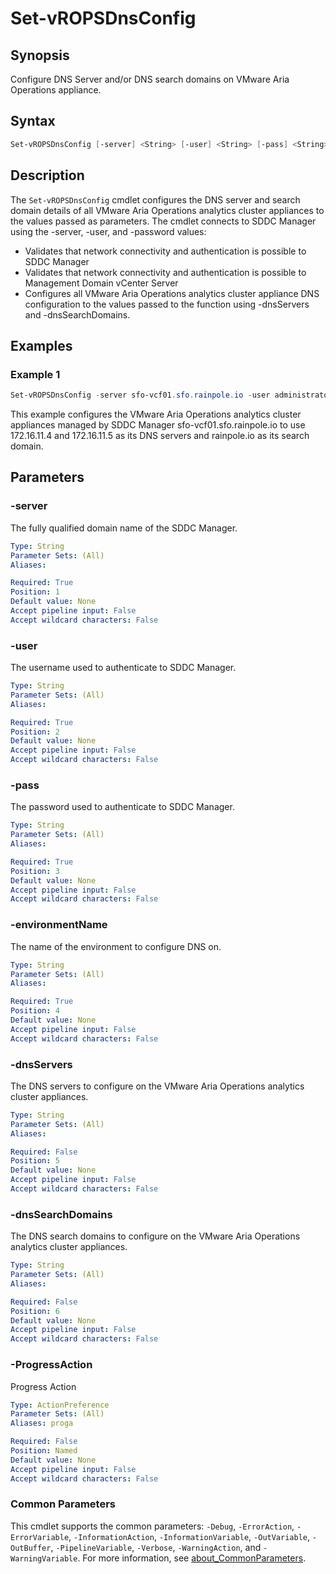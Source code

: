 # Set-vROPSDnsConfig

## Synopsis

Configure DNS Server and/or DNS search domains on VMware Aria Operations appliance.

## Syntax

```powershell
Set-vROPSDnsConfig [-server] <String> [-user] <String> [-pass] <String> [-environmentName] <String> [[-dnsServers] <String>] [[-dnsSearchDomains] <String>] [-ProgressAction <ActionPreference>] [<CommonParameters>]
```

## Description

The `Set-vROPSDnsConfig` cmdlet configures the DNS server and search domain details of all VMware Aria Operations analytics cluster appliances to the values passed as parameters. The cmdlet connects to SDDC Manager using the -server, -user, and -password values:

- Validates that network connectivity and authentication is possible to SDDC Manager
- Validates that network connectivity and authentication is possible to Management Domain vCenter Server
- Configures all VMware Aria Operations analytics cluster appliance DNS configuration to the values
passed to the function using -dnsServers and -dnsSearchDomains.

## Examples

### Example 1

```powershell
Set-vROPSDnsConfig -server sfo-vcf01.sfo.rainpole.io -user administrator@vsphere.local -pass VMw@re1! -environmentName xint-env -dnsServers "172.16.11.4 172.16.11.5" -dnsSearchDomains rainpole.io
```

This example configures the VMware Aria Operations analytics cluster appliances managed by SDDC Manager sfo-vcf01.sfo.rainpole.io to use 172.16.11.4 and 172.16.11.5 as its DNS servers and rainpole.io as its search domain.

## Parameters

### -server

The fully qualified domain name of the SDDC Manager.

```yaml
Type: String
Parameter Sets: (All)
Aliases:

Required: True
Position: 1
Default value: None
Accept pipeline input: False
Accept wildcard characters: False
```

### -user

The username used to authenticate to SDDC Manager.

```yaml
Type: String
Parameter Sets: (All)
Aliases:

Required: True
Position: 2
Default value: None
Accept pipeline input: False
Accept wildcard characters: False
```

### -pass

The password used to authenticate to SDDC Manager.

```yaml
Type: String
Parameter Sets: (All)
Aliases:

Required: True
Position: 3
Default value: None
Accept pipeline input: False
Accept wildcard characters: False
```

### -environmentName

The name of the environment to configure DNS on.

```yaml
Type: String
Parameter Sets: (All)
Aliases:

Required: True
Position: 4
Default value: None
Accept pipeline input: False
Accept wildcard characters: False
```

### -dnsServers

The DNS servers to configure on the VMware Aria Operations analytics cluster appliances.

```yaml
Type: String
Parameter Sets: (All)
Aliases:

Required: False
Position: 5
Default value: None
Accept pipeline input: False
Accept wildcard characters: False
```

### -dnsSearchDomains

The DNS search domains to configure on the VMware Aria Operations analytics cluster appliances.

```yaml
Type: String
Parameter Sets: (All)
Aliases:

Required: False
Position: 6
Default value: None
Accept pipeline input: False
Accept wildcard characters: False
```

### -ProgressAction

Progress Action

```yaml
Type: ActionPreference
Parameter Sets: (All)
Aliases: proga

Required: False
Position: Named
Default value: None
Accept pipeline input: False
Accept wildcard characters: False
```

### Common Parameters

This cmdlet supports the common parameters: `-Debug`, `-ErrorAction`, `-ErrorVariable`, `-InformationAction`, `-InformationVariable`, `-OutVariable`, `-OutBuffer`, `-PipelineVariable`, `-Verbose`, `-WarningAction`, and `-WarningVariable`. For more information, see [about_CommonParameters](http://go.microsoft.com/fwlink/?LinkID=113216).

